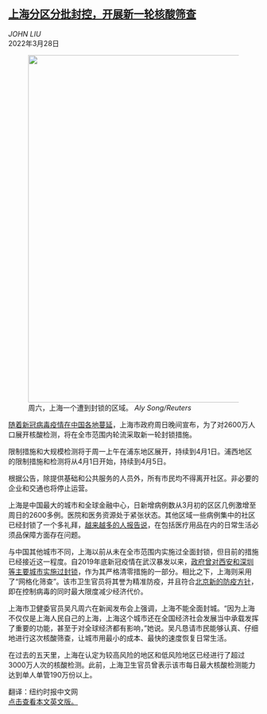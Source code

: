 <!--1648435022000-->
[上海分区分批封控，开展新一轮核酸筛查](https://cn.nytimes.com/china/20220328/shanghai-staggered-lockdown/)
------

<address>JOHN LIU</address><time pudate="2022-03-28 10:08:19" datetime="2022-03-28 10:08:19">2022年3月28日</time><figure><img src="https://images.weserv.nl/?url=static01.nyt.com/images/2022/03/27/world/27virus-briefing-shanghai1/merlin_204517095_5fbf7a65-3ab3-455f-806f-61141d701480-master1050.jpg" width="1050" height="700"><figcaption>周六，上海一个遭到封锁的区域。 <cite>Aly Song/Reuters</cite></figcaption></figure><section><p><a href="https://www.nytimes.com/interactive/2021/world/china-covid-cases.html" title="Link: https://www.nytimes.com/interactive/2021/world/china-covid-cases.html">随着新冠病毒疫情在中国各地蔓延</a>，上海市政府周日晚间宣布，为了对2600万人口展开核酸检测，将在全市范围内轮流采取新一轮封锁措施。</p><p>限制措施和大规模检测将于周一上午在浦东地区展开，持续到4月1日。浦西地区的限制措施和检测将从4月1日开始，持续到4月5日。</p><p>根据公告，除提供基础和公共服务的人员外，所有市民均不得离开社区。非必要的企业和交通也将停止运营。</p><p>上海是中国最大的城市和全球金融中心，日新增病例数从3月初的区区几例激增至周日的2600多例。医院和医务资源处于紧张状态。其他区域一些病例集中的社区已经封锁了一个多礼拜，<a href="https://www.nytimes.com/live/2022/03/25/world/covid-19-mandates-cases-vaccine#shanghai-china-cases-surge">越来越多的人报告说</a>，在包括医疗用品在内的日常生活必须品保障方面存在问题。</p><p>与中国其他城市不同，上海以前从未在全市范围内实施过全面封锁，但目前的措施已经接近这一程度。自2019年底新冠疫情在武汉暴发以来，<a href="https://cn.nytimes.com/china/20220315/china-covid-omicron-lockdowns/">政府曾对西安和深圳等主要城市实施过封锁</a>，作为其严格清零措施的一部分。相比之下，上海则采用了“网格化筛查”。该市卫生官员将其誉为精准防疫，并且符合<a href="https://cn.nytimes.com/china/20220321/china-zero-covid/">北京新的防疫方针</a>，即在控制病毒的同时最大限度减少经济代价。</p><p>上海市卫健委官员吴凡周六在新闻发布会上强调，上海不能全面封城。“因为上海不仅仅是上海人民自己的上海，上海这个城市还在全国经济社会发展当中承载发挥了重要的功能，甚至于对全球经济都有影响，”她说。吴凡恳请市民能够认真、仔细地进行这次核酸筛查，让城市用最小的成本、最快的速度恢复日常生活。</p><p>在过去的五天里，上海在认定为较高风险的地区和低风险地区已经进行了超过3000万人次的核酸检测。此前，上海卫生官员曾表示该市每日最大核酸检测能力达到单人单管190万份以上。</p></section><footer><p>翻译：纽约时报中文网<br><a rel="nofollow" target="_blank" href="https://www.nytimes.com/2022/03/27/world/asia/shanghai-staggered-lockdown.html">点击查看本文英文版。</a></p></footer>
